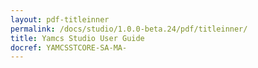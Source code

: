 ```yaml
---
layout: pdf-titleinner
permalink: /docs/studio/1.0.0-beta.24/pdf/titleinner/
title: Yamcs Studio User Guide
docref: YAMCSSTCORE-SA-MA-
---
```

